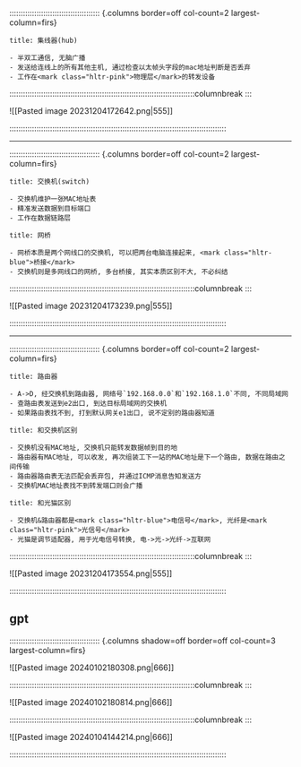 :::::::::::::::::::::::::::::::::::::::: {.columns border=off col-count=2 largest-column=firs}

~~~ad-primary
title: 集线器(hub)

- 半双工通信, 无脑广播
- 发送给连线上的所有其他主机, 通过检查以太帧头字段的mac地址判断是否丢弃
- 工作在<mark class="hltr-pink">物理层</mark>的转发设备
~~~

::::::::::::::::::::::::::::::::::::::::::::::::::::::::::::::::::::::::::::::::::columnbreak
:::

![[Pasted image 20231204172642.png|555]]

::::::::::::::::::::::::::::::::::::::::::::::::::::::::::::::::::::::::::::::::::::::::::::::::

---
:::::::::::::::::::::::::::::::::::::::: {.columns border=off col-count=2 largest-column=firs}

~~~ad-grey
title: 交换机(switch)

- 交换机维护一张MAC地址表
- 精准发送数据到目标端口
- 工作在数据链路层
~~~
~~~ad-tips
title: 网桥

- 网桥本质是两个网线口的交换机, 可以把两台电脑连接起来, <mark class="hltr-blue">桥接</mark>
- 交换机则是多网线口的网桥, 多台桥接, 其实本质区别不大, 不必纠结
~~~

::::::::::::::::::::::::::::::::::::::::::::::::::::::::::::::::::::::::::::::::::columnbreak
:::

![[Pasted image 20231204173239.png|555]]

::::::::::::::::::::::::::::::::::::::::::::::::::::::::::::::::::::::::::::::::::::::::::::::::

---
:::::::::::::::::::::::::::::::::::::::: {.columns border=off col-count=2 largest-column=firs}

~~~ad-success
title: 路由器

- A->D, 经交换机到路由器, 网络号`192.168.0.0`和`192.168.1.0`不同, 不同局域网
- 查路由表发送到e2出口, 到达目标局域网的交换机
- 如果路由表找不到, 打到默认网关e1出口, 说不定别的路由器知道
~~~

~~~ad-bug
title: 和交换机区别

- 交换机没有MAC地址, 交换机只能转发数据帧到目的地
- 路由器有MAC地址, 可以收发, 再次组装工下一站的MAC地址是下一个路由, 数据在路由之间传输
- 路由器路由表无法匹配会丢弃包, 并通过ICMP消息告知发送方
- 交换机MAC地址表找不到转发端口则会广播
~~~

~~~ad-note
title: 和光猫区别

- 交换机&路由器都是<mark class="hltr-blue">电信号</mark>, 光纤是<mark class="hltr-pink">光信号</mark>
- 光猫是调节适配器, 用于光电信号转换, 电->光->光纤->互联网
~~~

::::::::::::::::::::::::::::::::::::::::::::::::::::::::::::::::::::::::::::::::::columnbreak
:::

![[Pasted image 20231204173554.png|555]]

::::::::::::::::::::::::::::::::::::::::::::::::::::::::::::::::::::::::::::::::::::::::::::::::

## gpt

:::::::::::::::::::::::::::::::::::::::: {.columns shadow=off border=off col-count=3 largest-column=firs}

![[Pasted image 20240102180308.png|666]]

::::::::::::::::::::::::::::::::::::::::::::::::::::::::::::::::::::::::::::::::::columnbreak
:::

![[Pasted image 20240102180814.png|666]]


::::::::::::::::::::::::::::::::::::::::::::::::::::::::::::::::::::::::::::::::::columnbreak
:::

![[Pasted image 20240104144214.png|666]]


::::::::::::::::::::::::::::::::::::::::::::::::::::::::::::::::::::::::::::::::::::::::::::::::
